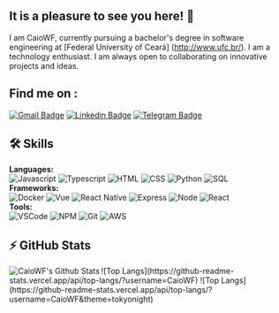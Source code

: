 ## It is a pleasure to see you here! 👋

I am CaioWF, currently pursuing a bachelor's degree in software engineering at [Federal University of Ceará] (http://www.ufc.br/). I am a technology enthusiast. I am always open to collaborating on innovative projects and ideas.

## Find me on :
[![Gmail Badge](https://img.shields.io/badge/-contato.caioweliton@gmail.com-c14438?style=flat&logo=Gmail&logoColor=white)](mailto:contato.caioweliton@gmail.com "Connect via Email")
[![Linkedin Badge](https://img.shields.io/badge/-Caio%20Weliton-0072b1?style=flat&logo=Linkedin&logoColor=white)](https://www.linkedin.com/in/caio-weliton/ "Connect on LinkedIn")
[![Telegram Badge](https://img.shields.io/badge/-@caio_weliton-0088CC?style=flat&logo=Telegram&logoColor=white)](https://t.me/caio_weliton "Contact on Telegram")

## 🛠 Skills

<p><b>Languages:</b><br>
  <img alt="Javascript" src="https://img.shields.io/badge/javascript-%23F7DF1E.svg?&style=flat-square&logo=javascript&logoColor=black" />
  <img alt="Typescript" src="https://img.shields.io/badge/typescript%20-%23007ACC.svg?&style=flat-square&logo=typescript&logoColor=white" />
  <img alt="HTML" src="https://img.shields.io/badge/html5%20-%23E34F26.svg?&style=flat-square&logo=html5&logoColor=white" />
  <img alt="CSS" src="https://img.shields.io/badge/css3%20-%231572B6.svg?&style=flat-square&logo=css3&logoColor=white" />
  <img alt="Python" src="https://img.shields.io/badge/-Python-3776AB?style=flat-square&logo=python&logoColor=white" />  
  <img alt="SQL" src="https://img.shields.io/badge/-SQL-4479A1?style=flat-square&logo=mysql&logoColor=black&textColor=black" /><br>
<b>Frameworks:</b><br>
  <img alt="Docker" src="https://img.shields.io/badge/-Docker-2496ED?style=flat-square&logo=docker&logoColor=white" />
  <img alt="Vue" src="https://img.shields.io/badge/vuejs%20-%2335495e.svg?&style=flat-square&logo=vue.js&logoColor=%234FC08D" />
  <img alt="React Native" src="https://img.shields.io/badge/react_native%20-%2320232a.svg?&style=flat-square&logo=react&logoColor=%2361DAFB" />
  <img alt="Express" src="https://img.shields.io/badge/express.js%20-%23404d59.svg?&style=flat-square" />
  <img alt="Node" src="https://img.shields.io/badge/node.js%20-%2343853D.svg?&style=flat-square&logo=node.js&logoColor=white" />
  <img alt="React" src="https://img.shields.io/badge/-React-61DAFB?style=flat-square&logo=react&logoColor=white&textColor=white" /><br>
<b>Tools:</b><br>
  <img alt="VSCode" src="https://img.shields.io/badge/-VS%20Code-007ACC?style=flat-square&logo=visual-studio-code&logoColor=white" />
  <img alt="NPM" src="https://img.shields.io/badge/-npm-CB3837?style=flat-square&logo=npm&logoColor=white" />  
  <img alt="Git" src="https://img.shields.io/badge/-git-F05032?style=flat-square&logo=git&logoColor=white" />
  <img alt="AWS" src="https://img.shields.io/badge/Amazon%20AWS-%23232F3E?logo=amazon-aws&logoColor=white&style=flat-square" />
</p>

## ⚡ GitHub Stats
<img align="left" alt="CaioWF's Github Stats" src="https://github-readme-stats.codestackr.vercel.app/api?username=CaioWF&show_icons=true&hide_border=true" />
![Top Langs](https://github-readme-stats.vercel.app/api/top-langs/?username=CaioWF)
![Top Langs](https://github-readme-stats.vercel.app/api/top-langs/?username=CaioWF&theme=tokyonight)
